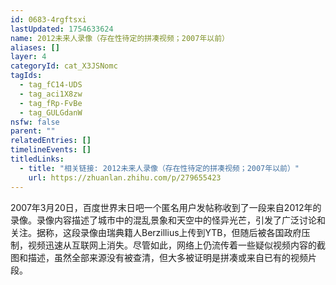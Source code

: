 ```yaml
---
id: 0683-4rgftsxi
lastUpdated: 1754633624
name: 2012未来人录像（存在性待定的拼凑视频；2007年以前）
aliases: []
layer: 4
categoryId: cat_X3JSNomc
tagIds:
  - tag_fC14-UDS
  - tag_aci1X8zw
  - tag_fRp-FvBe
  - tag_GULGdanW
nsfw: false
parent: ""
relatedEntries: []
timelineEvents: []
titledLinks:
  - title: "相关链接: 2012未来人录像（存在性待定的拼凑视频；2007年以前）"
    url: https://zhuanlan.zhihu.com/p/279655423
---
```


2007年3月20日，百度世界末日吧一个匿名用户发帖称收到了一段来自2012年的录像。录像内容描述了城市中的混乱景象和天空中的怪异光芒，引发了广泛讨论和关注。据称，这段录像由瑞典籍人Berzillius上传到YTB，但随后被各国政府压制，视频迅速从互联网上消失。尽管如此，网络上仍流传着一些疑似视频内容的截图和描述，虽然全部来源没有被查清，但大多被证明是拼凑或来自已有的视频片段。